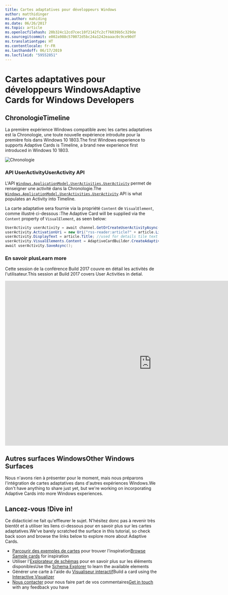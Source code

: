 ```yaml
---
title: Cartes adaptatives pour développeurs Windows
author: matthidinger
ms.author: mahiding
ms.date: 06/26/2017
ms.topic: article
ms.openlocfilehash: 20b324c12cd7cec10f2142fc2cf76039b5c329de
ms.sourcegitcommit: e002a988c570072d5bc24a1242eaaac0c9ce90df
ms.translationtype: HT
ms.contentlocale: fr-FR
ms.lasthandoff: 06/17/2019
ms.locfileid: "59552851"
---
```

# <a name="adaptive-cards-for-windows-developers"></a><span data-ttu-id="fe6bc-102">Cartes adaptatives pour développeurs Windows</span><span class="sxs-lookup"><span data-stu-id="fe6bc-102">Adaptive Cards for Windows Developers</span></span>



## <a name="timeline"></a><span data-ttu-id="fe6bc-103">Chronologie</span><span class="sxs-lookup"><span data-stu-id="fe6bc-103">Timeline</span></span>

<span data-ttu-id="fe6bc-104">La première expérience Windows compatible avec les cartes adaptatives est la Chronologie, une toute nouvelle expérience introduite pour la première fois dans Windows 10 1803.</span><span class="sxs-lookup"><span data-stu-id="fe6bc-104">The first Windows experience to supports Adaptive Cards is Timeline, a brand new experience first introduced in Windows 10 1803.</span></span> 

![Chronologie](media/windows/timeline.png)

### <a name="useractivity-api"></a><span data-ttu-id="fe6bc-106">API UserActivity</span><span class="sxs-lookup"><span data-stu-id="fe6bc-106">UserActivity API</span></span>

<span data-ttu-id="fe6bc-107">L'API [`Windows.ApplicationModel.UserActivities.UserActivity`](https://docs.microsoft.com/en-us/uwp/api/windows.applicationmodel.useractivities.useractivity) permet de renseigner une activité dans la Chronologie.</span><span class="sxs-lookup"><span data-stu-id="fe6bc-107">The [`Windows.ApplicationModel.UserActivities.UserActivity`](https://docs.microsoft.com/en-us/uwp/api/windows.applicationmodel.useractivities.useractivity) API is what populates an Activity into Timeline.</span></span>

<span data-ttu-id="fe6bc-108">La carte adaptative sera fournie via la propriété `Content` de `VisualElement`, comme illustré ci-dessous :</span><span class="sxs-lookup"><span data-stu-id="fe6bc-108">The Adaptive Card will be supplied via the `Content` property of `VisualElement`, as seen below:</span></span>

```csharp
UserActivity userActivity = await channel.GetOrCreateUserActivityAsync(activityId, new HostName("contoso.com"));
userActivity.ActivationUri = new Uri("rss-reader:article?" + article.Link);
userActivity.DisplayText = article.Title; //used for details tile text
userActivity.VisualElements.Content = AdaptiveCardBuilder.CreateAdaptiveCardFromJson(jsonString);
await userActivity.SaveAsync();
```

### <a name="learn-more"></a><span data-ttu-id="fe6bc-109">En savoir plus</span><span class="sxs-lookup"><span data-stu-id="fe6bc-109">Learn more</span></span>

<span data-ttu-id="fe6bc-110">Cette session de la conférence Build 2017 couvre en détail les activités de l'utilisateur.</span><span class="sxs-lookup"><span data-stu-id="fe6bc-110">This session at Build 2017 covers User Activities in detial.</span></span>

<iframe src="https://channel9.msdn.com/Events/Build/2017/B8108/player" width="960" height="540" allowFullScreen frameBorder="0"></iframe>

## <a name="other-windows-surfaces"></a><span data-ttu-id="fe6bc-111">Autres surfaces Windows</span><span class="sxs-lookup"><span data-stu-id="fe6bc-111">Other Windows Surfaces</span></span>
<span data-ttu-id="fe6bc-112">Nous n'avons rien à présenter pour le moment, mais nous préparons l'intégration de cartes adaptatives dans d'autres expériences Windows.</span><span class="sxs-lookup"><span data-stu-id="fe6bc-112">We don't have anything to share just yet, but we're working on incorporating Adaptive Cards into more Windows experiences.</span></span>

## <a name="dive-in"></a><span data-ttu-id="fe6bc-113">Lancez-vous !</span><span class="sxs-lookup"><span data-stu-id="fe6bc-113">Dive in!</span></span>

<span data-ttu-id="fe6bc-114">Ce didacticiel ne fait qu'effleurer le sujet. N'hésitez donc pas à revenir très bientôt et à utiliser les liens ci-dessous pour en savoir plus sur les cartes adaptatives.</span><span class="sxs-lookup"><span data-stu-id="fe6bc-114">We've barely scratched the surface in this tutorial, so check back soon and browse the links below to explore more about Adaptive Cards.</span></span>

* <span data-ttu-id="fe6bc-115">[Parcourir des exemples de cartes](http://adaptivecards.io/samples/) pour trouver l'inspiration</span><span class="sxs-lookup"><span data-stu-id="fe6bc-115">[Browse Sample cards](http://adaptivecards.io/samples/) for inspiration</span></span>
* <span data-ttu-id="fe6bc-116">Utiliser l'[Explorateur de schémas](http://adaptivecards.io/explorer) pour en savoir plus sur les éléments disponibles</span><span class="sxs-lookup"><span data-stu-id="fe6bc-116">Use the [Schema Explorer](http://adaptivecards.io/explorer) to learn the available elements</span></span>
* <span data-ttu-id="fe6bc-117">Générer une carte à l'aide du [Visualiseur interactif](http://adaptivecards.io/visualizer/index.html?hostApp=Skype)</span><span class="sxs-lookup"><span data-stu-id="fe6bc-117">Build a card using the [Interactive Visualizer](http://adaptivecards.io/visualizer/index.html?hostApp=Skype)</span></span>
* <span data-ttu-id="fe6bc-118">[Nous contacter](http://adaptivecards.io/connect) pour nous faire part de vos commentaires</span><span class="sxs-lookup"><span data-stu-id="fe6bc-118">[Get in touch](http://adaptivecards.io/connect) with any feedback you have</span></span>
